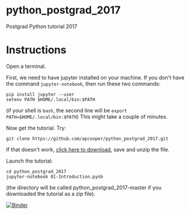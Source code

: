 # python_postgrad_2017
Postgrad Python tutorial 2017

# Instructions

Open a terminal.

First, we need to have jupyter installed on your machine. If you don't have the command `jupyter-notebook`, then run these two commands:
```
pip install jupyter --user
setenv PATH $HOME/.local/bin:$PATH
```

(if your shell is `bash`, the second line will be ```export PATH=$HOME/.local/bin:$PATH```)
This might take a couple of minutes.

Now get the tutorial. Try:
```
git clone https://github.com/apcooper/python_postgrad_2017.git
```

If that doesn't work, [click here to download](https://github.com/apcooper/python_postgrad_2017/archive/master.zip), save and unzip the file.

Launch the tutorial:
```
cd python_postgrad_2017
jupyter-notebook 01-Introduction.pynb
```

(the directory will be called python_postgrad_2017-master if you downloaded the tutorial as a zip file).

 [![Binder](http://mybinder.org/badge.svg)](http://mybinder.org:/repo/apcooper/python_postgrad_2017) 
